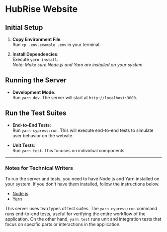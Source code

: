 # HubRise Website

## Initial Setup

1. **Copy Environment File**:  
   Run `cp .env.example .env` in your terminal.

2. **Install Dependencies**:  
   Execute `yarn install`.  
   *Note: Make sure Node.js and Yarn are installed on your system.*

## Running the Server

- **Development Mode**:  
  Run `yarn dev`. The server will start at `http://localhost:3000`.

## Run the Test Suites

- **End-to-End Tests**:  
  Run `yarn cypress:run`. This will execute end-to-end tests to simulate user behavior on the website.

- **Unit Tests**:  
  Run `yarn test`. This focuses on individual components.

---

### Notes for Technical Writers

To run the server and tests, you need to have Node.js and Yarn installed on your system. If you don't have them installed, follow the instructions below.

- [Node.js](https://nodejs.org/)
- [Yarn](https://yarnpkg.com/)

This server uses two types of test suites. The `yarn cypress:run` command runs end-to-end tests, useful for verifying the entire workflow of the application. On the other hand, `yarn test` runs unit and integration tests that focus on specific parts or interactions in the application.